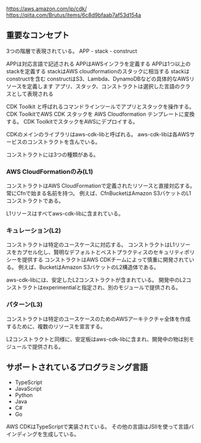 https://aws.amazon.com/jp/cdk/
https://qiita.com/Brutus/items/6c8d9bfaab7af53d154a

## 重要なコンセプト

3つの階層で表現されている。
APP - stack - construct

APPは対応言語で記述される
APPはAWSインフラを定義する
APPは1つ以上のstackを定義する
stackはAWS cloudformationのスタックに相当する
stackはconstructを含む
constructはS3、Lambda、DynamoDBなどの具体的なAWSリソースを定義します
アプリ、スタック、コンストラクトは選択した言語のクラスとして表現される

CDK Toolkit と呼ばれるコマンドラインツールでアプリとスタックを操作する。
CDK ToolkitでAWS CDK スタックを AWS Cloudformation テンプレートに変換する。
CDK ToolkitでスタックをAWSにデプロイする。


CDKのメインのライブラリはaws-cdk-libと呼ばれる。
aws-cdk-libは各AWSサービスのコンストラクトを含んでいる。

コンストラクトには3つの種類がある。

### AWS CloudFormationのみ(L1)

コンストラクトはAWS CloudFormationで定義されたリソースと直接対応する。
常にCfnで始まる名前を持つ。
例えば、CfnBucketはAmazon S3バケットのL1コンストラクトである。

L1リソースはすべてaws-cdk-libに含まれている。

### キュレーション(L2)

コンストラクトは特定のユースケースに対応する。
コンストラクトはL1リソースをカプセル化し、賢明なデフォルトとベストプラクティスのセキュリティポリシーを提供する
コンストラクトはAWS CDKチームによって慎重に開発されている。
例えば、BucketはAmazon S3バケットのL2構造体である。

aws-cdk-libには、安定したL2コンストラクトが含まれている。
開発中のL2コンストラクトはexperimentialと指定され、別のモジュールで提供される。


### パターン(L3)

コンストラクトは特定のユースケースのためのAWSアーキテクチャ全体を作成するために、複数のリソースを宣言する。

L2コンストラクトと同様に、安定板はaws-cdk-libに含まれ、開発中の物は別モジュールで提供される。


## サポートされているプログラミング言語

- TypeScript
- JavaScript
- Python
- Java
- C#
- Go

AWS CDKはTypeScriptで実装されている。
その他の言語はJSIIを使って言語バインディングを生成している。

